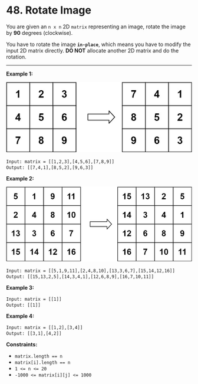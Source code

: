 # 48. Rotate Image

You are given an `n x n` 2D `matrix` representing an image, rotate the image by **90** degrees (clockwise).

You have to rotate the image **`in-place`**, which means you have to modify the input 2D matrix directly. **DO NOT** allocate another 2D matrix and do the rotation.

 
---
**Example 1:**

![image](https://github.com/kevin-the-engi/leetcode-solutions/blob/master/solutions/rotate-image/examples/mat1.jpg)
```
Input: matrix = [[1,2,3],[4,5,6],[7,8,9]]
Output: [[7,4,1],[8,5,2],[9,6,3]]
```

**Example 2:**

![image](https://github.com/kevin-the-engi/leetcode-solutions/blob/master/solutions/rotate-image/examples/mat2.jpg)
```
Input: matrix = [[5,1,9,11],[2,4,8,10],[13,3,6,7],[15,14,12,16]]
Output: [[15,13,2,5],[14,3,4,1],[12,6,8,9],[16,7,10,11]]
```

**Example 3:**

```
Input: matrix = [[1]]
Output: [[1]]
```

**Example 4:**

```
Input: matrix = [[1,2],[3,4]]
Output: [[3,1],[4,2]]
```

**Constraints:**

* `matrix.length == n`
* `matrix[i].length == n`
* `1 <= n <= 20`
* `-1000 <= matrix[i][j] <= 1000`
